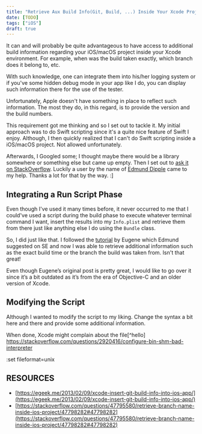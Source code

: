 ```yaml
---
title: "Retrieve Aux Build Info(Git, Build, ...) Inside Your Xcode Project"
date: [TODO]
tags: ["iOS"]
draft: true
---
```

It can and will probably be quite advantageous to have access to additional build information regarding your iOS/macOS project inside your Xcode environment. For example, when was the build taken exactly, which branch does it belong to, etc.

With such knowledge, one can integrate them into his/her logging system or if you've some hidden debug mode in your app like I do, you can display such information there for the use of the tester.

Unfortunately, Apple doesn't have something in place to reflect such information. The most they do, in this regard, is to provide the version and the build numbers.

This requirement got me thinking and so I set out to tackle it. My initial approach was to do Swift scripting since it's a quite nice feature of Swift I enjoy. Although, I then quickly realized that I can't do Swift scripting inside a iOS/macOS project. Not allowed unfortunately.

Afterwards, I Googled some; I thought maybe there would be a library somewhere or something else but came up empty. Then I set out to [ask it on StackOverflow](https://stackoverflow.com/questions/47795580/retrieve-branch-name-inside-ios-project/47798282#47798282). Luckily a user by the name of [Edmund Dipple](https://twitter.com/elmundio87) came to my help. Thanks a lot for that by the way. :]

## Integrating a Run Script Phase
Even though I've used it many times before, it never occurred to me that I could've used a script during the build phase to execute whatever terminal command I want, insert the results into my `Info.plist` and retrieve them from there just like anything else I do using the `Bundle` class.

So, I did just like that. I followed the [tutorial](https://egeek.me/2013/02/09/xcode-insert-git-build-info-into-ios-app/) by Eugene which Edmund suggested on SE and now I was able to retrieve additional information such as the exact build time or the branch the build was taken from. Isn't that great!

Even though Eugene’s original post is pretty great, I would like to go over it since it’s a bit outdated as it’s from the era of Objective-C and an older version of Xcode.

## Modifying the Script
Although I wanted to modify the script to my liking. Change the syntax a bit here and there and provide some additional information.

When done, Xcode might complain about the file[^hello]
https://stackoverflow.com/questions/2920416/configure-bin-shm-bad-interpreter




:set fileformat=unix

## RESOURCES
- [https://egeek.me/2013/02/09/xcode-insert-git-build-info-into-ios-app/](https://egeek.me/2013/02/09/xcode-insert-git-build-info-into-ios-app/)
- [https://stackoverflow.com/questions/47795580/retrieve-branch-name-inside-ios-project/47798282#47798282](https://stackoverflow.com/questions/47795580/retrieve-branch-name-inside-ios-project/47798282#47798282)